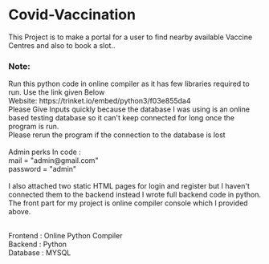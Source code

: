 # Covid-Vaccination


This Project is to make a portal for a user to find nearby available Vaccine Centres and also to book a slot..<br>
<h3>Note: </h3>Run this python code in online compiler as it has few libraries required to run. Use the link given Below <br> Website: https://trinket.io/embed/python3/f03e855da4
    <br>Please Give Inputs quickly because the database I was using is an online based testing database so it can't keep connected for long once the program is run.<br>
Please rerun the program if the connection to the database is lost<br>
 <br>Admin perks In code :<br>
    mail = "admin@gmail.com"<br>
    password  = "admin"<br>
<br>I also attached two static HTML pages for login and register but I haven't connected them to the backend instead I wrote full backend code in python.<br>
The front part for my project is online compiler console which I provided above.
  
  <Br>Frontend : Online Python Compiler<br>
  Backend : Python<br>
  Database : MYSQL<br>
    
 
    
